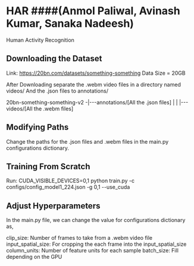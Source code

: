 # HAR ####(Anmol Paliwal, Avinash Kumar, Sanaka Nadeesh)
Human Activity Recognition

## Downloading the Dataset
Link: https://20bn.com/datasets/something-something
Data Size = 20GB

After Downloading separate the .webm video files in a directory named videos/
And the .json files to annotations/

20bn-something-something-v2 -|---annotations/[All the .json files]
                             |
                             |
                             |---videos/[All the .webm files]
                             
## Modifying Paths
Change the paths for the .json files and .webm files in the main.py configurations dictionary.

## Training From Scratch
Run: CUDA_VISIBLE_DEVICES=0,1 python train.py -c configs/config_model1_224.json -g 0,1 --use_cuda

## Adjust Hyperparameters
In the main.py file,
we can change the value for configurations dictionary as,

clip_size: Number of frames to take from a .webm video file
input_spatial_size: For cropping the each frame into the input_spatial_size
column_units: Number of feature units for each sample
batch_size: Fill depending on the GPU
